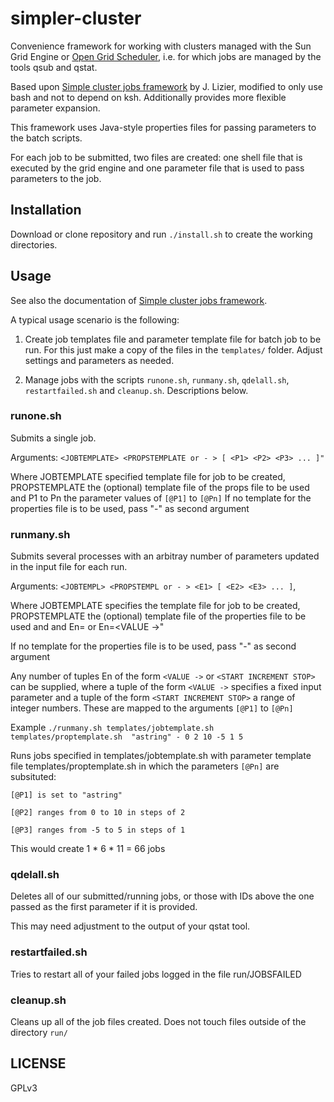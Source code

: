 simpler-cluster
===============

Convenience framework for working with clusters managed with the Sun
Grid Engine or [Open Grid Scheduler](http://gridscheduler.sourceforge.net/),
i.e. for which jobs are managed by the tools qsub and qstat.

Based upon [Simple cluster jobs framework](http://lizier.me/joseph/software/simplecluster/)
by J. Lizier, modified to only use bash and not to depend on ksh.
Additionally provides more flexible parameter expansion.

This framework uses Java-style properties files for passing parameters
to the batch scripts.

For each job to be submitted, two files are created: one shell file that
is executed by the grid engine and one parameter file that is used to
pass parameters to the job.

Installation
------------

Download or clone repository and run `./install.sh` to create the
working directories.


Usage
-----

See also the documentation of [Simple cluster jobs framework](http://lizier.me/joseph/software/simplecluster/).

A typical usage scenario is the following:

1. Create job templates file and parameter template file for batch job
   to be run. For this just make a copy of the files in the `templates/`
   folder. Adjust settings and parameters as needed.
   
2. Manage jobs with the scripts `runone.sh`, `runmany.sh`, `qdelall.sh`,
   `restartfailed.sh` and `cleanup.sh`. Descriptions below.
   
### runone.sh

Submits a single job.

Arguments: `<JOBTEMPLATE> <PROPSTEMPLATE or - > [ <P1> <P2> <P3> ... ]"`

Where JOBTEMPLATE specified template file for job to be created,
PROPSTEMPLATE the (optional) template file of the props file to be
used and P1 to Pn the parameter values of `[@P1]` to `[@Pn]`
If no template for the properties file is to be used, pass "-" as
second argument

### runmany.sh

Submits several processes with an arbitray number of
parameters updated in the input file for each run.

Arguments: `<JOBTEMPL> <PROPSTEMPL or - > <E1> [ <E2> <E3> ... ]`,

Where JOBTEMPLATE specifies the template file for job to be created,
PROPSTEMPLATE the (optional) template file of the properties file to
be used and and En=<START INCREMENT STOP> or En=<VALUE ->"

If no template for the properties file is to be used, pass "-" as
second argument

Any number of tuples En of the form `<VALUE ->` or
`<START INCREMENT STOP>` can be supplied,  where a tuple of the form
`<VALUE ->` specifies a fixed input parameter  and a tuple of the form
`<START INCREMENT STOP>` a range of integer numbers.
These are mapped to the arguments `[@P1]` to `[@Pn]`

Example `./runmany.sh templates/jobtemplate.sh 
                     templates/proptemplate.sh 
                     "astring" - 0 2 10 -5 1 5`

Runs jobs specified in templates/jobtemplate.sh with parameter
template file templates/proptemplate.sh in which the parameters `[@Pn]`
are subsituted:

`[@P1] is set to "astring"`

`[@P2] ranges from 0 to 10 in steps of 2`

`[@P3] ranges from -5 to 5 in steps of 1`
 
This would create  1 * 6 * 11 = 66 jobs

### qdelall.sh

Deletes all of our submitted/running jobs, or those with IDs above 
the one passed as the first parameter if it is provided.

This may need adjustment to the output of your qstat tool.

### restartfailed.sh

Tries to restart all of your failed jobs logged in the file 
run/JOBSFAILED

### cleanup.sh

Cleans up all of the job files created. Does not touch files
outside of the directory `run/`


LICENSE
-------

GPLv3
